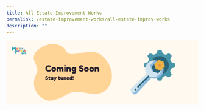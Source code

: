 ```yaml
---
title: All Estate Improvement Works
permalink: /estate-improvement-works/all-estate-improv-works
description: ""
---
```

![](/images/Banners/Coming%20Soon%20Banner.png)